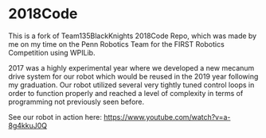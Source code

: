 # 2018Code

This is a fork of Team135BlackKnights 2018Code Repo, which was made by me on my time on the Penn Robotics Team for the FIRST Robotics Competition using WPILib.

2017 was a highly experimental year where we developed a new mecanum drive system for our robot which would be reused in the 2019 year following my graduation.
Our robot utilized several very tightly tuned control loops in order to function properly and reached a level of complexity in terms of programming not previously seen before.

See our robot in action here: https://www.youtube.com/watch?v=a-8g4kkuJ0Q
